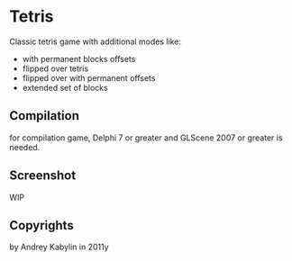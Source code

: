 # Tetris
Classic tetris game with additional modes like:

- with permanent blocks offsets
- flipped over tetris
- flipped over with permanent offsets
- extended set of blocks

## Compilation
for compilation game, Delphi 7 or greater and GLScene 2007 or greater is needed.

## Screenshot

WIP

## Copyrights
by Andrey Kabylin in 2011y
